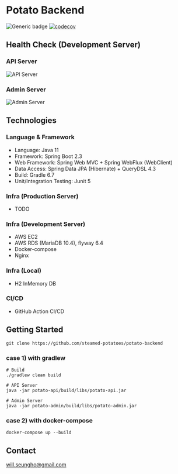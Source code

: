 # Potato Backend 

![Generic badge](https://img.shields.io/badge/version-0.2.1-brightgreen.svg)
[![codecov](https://codecov.io/gh/steamed-potatoes/potato-backend/branch/develop/graph/badge.svg?token=ACoWRzqGBl)](https://codecov.io/gh/steamed-potatoes/potato-backend)

## Health Check (Development Server)

### API Server
![API Server](https://img.shields.io/website?down_message=OFF&style=flat-square&up_message=OK&url=https%3A%2F%2Fapi.pmarket.space%2Fping)

### Admin Server
![Admin Server](https://img.shields.io/website?down_message=OFF&style=flat-square&up_message=OK&url=https%3A%2F%2Ftest.pmarket.space%2Fping)

## Technologies

### Language & Framework
- Language: Java 11
- Framework: Spring Boot 2.3
- Web Framework: Spring Web MVC + Spring WebFlux (WebClient)
- Data Access: Spring Data JPA (Hibernate) + QueryDSL 4.3
- Build: Gradle 6.7
- Unit/Integration Testing: Junit 5

### Infra (Production Server)
- TODO

### Infra (Development Server)
- AWS EC2
- AWS RDS (MariaDB 10.4), flyway 6.4
- Docker-compose
- Nginx

### Infra (Local)
- H2 InMemory DB

### CI/CD
- GitHub Action CI/CD

## Getting Started
```shell
git clone https://github.com/steamed-potatoes/potato-backend
```

### case 1) with gradlew
```shell
# Build
./gradlew clean build

# API Server
java -jar potato-api/build/libs/potato-api.jar  

# Admin Server
java -jar potato-admin/build/libs/potato-admin.jar
```
### case 2) with docker-compose
```shell
docker-compose up --build
```

## Contact
will.seungho@gmail.com
